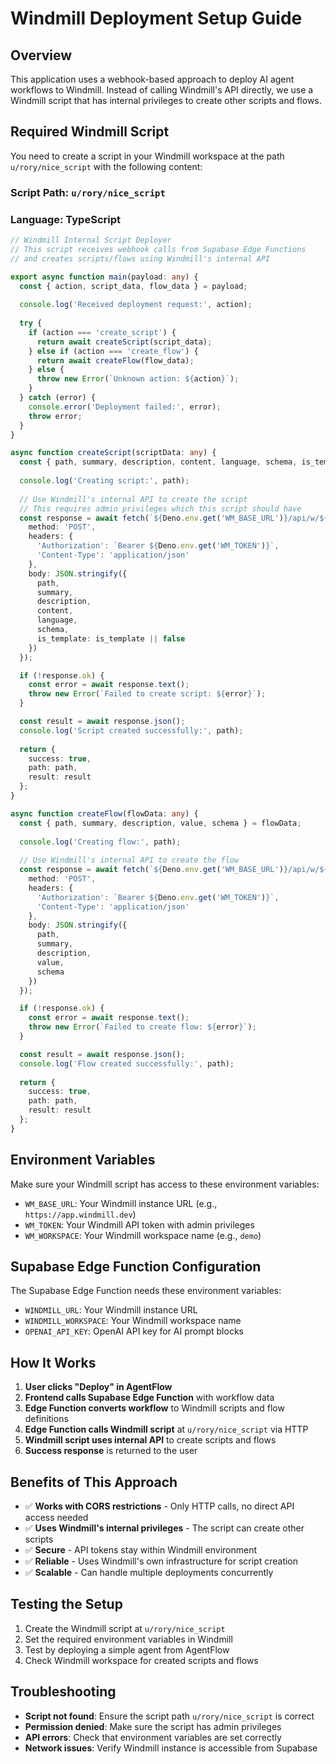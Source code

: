 # Windmill Deployment Setup Guide

## Overview

This application uses a webhook-based approach to deploy AI agent workflows to Windmill. Instead of calling Windmill's API directly, we use a Windmill script that has internal privileges to create other scripts and flows.

## Required Windmill Script

You need to create a script in your Windmill workspace at the path `u/rory/nice_script` with the following content:

### Script Path: `u/rory/nice_script`
### Language: TypeScript

```typescript
// Windmill Internal Script Deployer
// This script receives webhook calls from Supabase Edge Functions
// and creates scripts/flows using Windmill's internal API

export async function main(payload: any) {
  const { action, script_data, flow_data } = payload;
  
  console.log('Received deployment request:', action);
  
  try {
    if (action === 'create_script') {
      return await createScript(script_data);
    } else if (action === 'create_flow') {
      return await createFlow(flow_data);
    } else {
      throw new Error(`Unknown action: ${action}`);
    }
  } catch (error) {
    console.error('Deployment failed:', error);
    throw error;
  }
}

async function createScript(scriptData: any) {
  const { path, summary, description, content, language, schema, is_template } = scriptData;
  
  console.log('Creating script:', path);
  
  // Use Windmill's internal API to create the script
  // This requires admin privileges which this script should have
  const response = await fetch(`${Deno.env.get('WM_BASE_URL')}/api/w/${Deno.env.get('WM_WORKSPACE')}/scripts`, {
    method: 'POST',
    headers: {
      'Authorization': `Bearer ${Deno.env.get('WM_TOKEN')}`,
      'Content-Type': 'application/json'
    },
    body: JSON.stringify({
      path,
      summary,
      description,
      content,
      language,
      schema,
      is_template: is_template || false
    })
  });

  if (!response.ok) {
    const error = await response.text();
    throw new Error(`Failed to create script: ${error}`);
  }

  const result = await response.json();
  console.log('Script created successfully:', path);
  
  return {
    success: true,
    path: path,
    result: result
  };
}

async function createFlow(flowData: any) {
  const { path, summary, description, value, schema } = flowData;
  
  console.log('Creating flow:', path);
  
  // Use Windmill's internal API to create the flow
  const response = await fetch(`${Deno.env.get('WM_BASE_URL')}/api/w/${Deno.env.get('WM_WORKSPACE')}/flows`, {
    method: 'POST',
    headers: {
      'Authorization': `Bearer ${Deno.env.get('WM_TOKEN')}`,
      'Content-Type': 'application/json'
    },
    body: JSON.stringify({
      path,
      summary,
      description,
      value,
      schema
    })
  });

  if (!response.ok) {
    const error = await response.text();
    throw new Error(`Failed to create flow: ${error}`);
  }

  const result = await response.json();
  console.log('Flow created successfully:', path);
  
  return {
    success: true,
    path: path,
    result: result
  };
}
```

## Environment Variables

Make sure your Windmill script has access to these environment variables:

- `WM_BASE_URL`: Your Windmill instance URL (e.g., `https://app.windmill.dev`)
- `WM_TOKEN`: Your Windmill API token with admin privileges
- `WM_WORKSPACE`: Your Windmill workspace name (e.g., `demo`)

## Supabase Edge Function Configuration

The Supabase Edge Function needs these environment variables:

- `WINDMILL_URL`: Your Windmill instance URL
- `WINDMILL_WORKSPACE`: Your Windmill workspace name
- `OPENAI_API_KEY`: OpenAI API key for AI prompt blocks

## How It Works

1. **User clicks "Deploy" in AgentFlow**
2. **Frontend calls Supabase Edge Function** with workflow data
3. **Edge Function converts workflow** to Windmill scripts and flow definitions
4. **Edge Function calls Windmill script** at `u/rory/nice_script` via HTTP
5. **Windmill script uses internal API** to create scripts and flows
6. **Success response** is returned to the user

## Benefits of This Approach

- ✅ **Works with CORS restrictions** - Only HTTP calls, no direct API access needed
- ✅ **Uses Windmill's internal privileges** - The script can create other scripts
- ✅ **Secure** - API tokens stay within Windmill environment
- ✅ **Reliable** - Uses Windmill's own infrastructure for script creation
- ✅ **Scalable** - Can handle multiple deployments concurrently

## Testing the Setup

1. Create the Windmill script at `u/rory/nice_script`
2. Set the required environment variables in Windmill
3. Test by deploying a simple agent from AgentFlow
4. Check Windmill workspace for created scripts and flows

## Troubleshooting

- **Script not found**: Ensure the script path `u/rory/nice_script` is correct
- **Permission denied**: Make sure the script has admin privileges
- **API errors**: Check that environment variables are set correctly
- **Network issues**: Verify Windmill instance is accessible from Supabase
